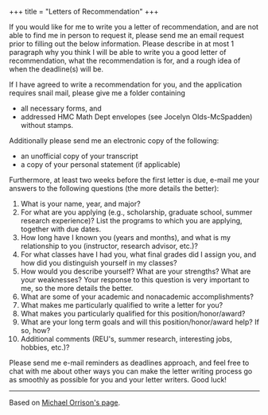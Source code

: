 +++
title = "Letters of Recommendation"
+++

If you would like for me to write you a letter of recommendation, and
are not able to find me in person to request it, please send me an
email request prior to filling out the below information. Please
describe in at most 1 paragraph why you think I will be able to write
you a good letter of recommendation, what the recommendation is for,
and a rough idea of when the deadline(s) will be.

If I have agreed to write a recommendation for you, and the
application requires snail mail, please give me a folder containing 

* all necessary forms, and
* addressed HMC Math Dept envelopes (see Jocelyn Olds-McSpadden)
without stamps.

Additionally please send me an electronic copy of the following:

* an unofficial copy of your transcript
* a copy of your personal statement (if applicable)

Furthermore, at least two weeks before the first letter is due, e-mail
me your answers to the following questions
(the more details the better):

1. What is your name, year, and major?
1. For what are you applying (e.g., scholarship, graduate school, summer
research experience)? List the programs to which you are applying,
together with due dates.
1. How long have I known you (years and months), and what is my
relationship to you (instructor, research advisor, etc.)?
1. For what classes have I had you, what final grades did I assign you,
and how did you distinguish yourself in my classes?
1. How would you describe yourself? What are your strengths? What are
your weaknesses? Your response to this question is very important to
me, so the more details the better.
1. What are some of your academic and nonacademic accomplishments?
1. What makes me particularly qualified to write a letter for you?
1. What makes you particularly qualified for this position/honor/award?
1. What are your long term goals and will this position/honor/award help?
If so, how?
1. Additional comments (REU's, summer research, interesting jobs,
hobbies, etc.)?

Please send me e-mail reminders as deadlines approach, and feel free
to chat with me about other ways you can make the letter writing
process go as smoothly as possible for you and your letter
writers. Good luck! 

---

Based on [Michael Orrison's page](http://www.math.hmc.edu/~orrison/teaching/recs.html).
